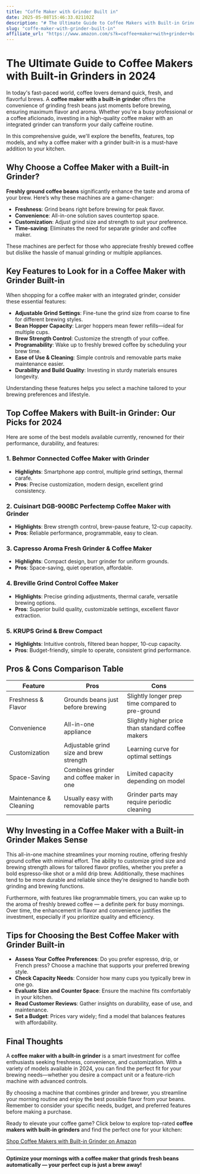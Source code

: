 ```yaml
---
title: "Coffe Maker with Grinder Built in"
date: 2025-05-08T15:46:33.021102Z
description: "# The Ultimate Guide to Coffee Makers with Built-in Grinders in 2024..."
slug: "coffe-maker-with-grinder-built-in"
affiliate_url: "https://www.amazon.com/s?k=coffee+maker+with+grinder+built+in&crid=YXRKVTMN0QEZ&sprefix=Coffe+Maker+%2Caps%2C504&linkCode=ll2&tag=alrimweb-20&linkId=be0f065a3951c508bb78ad6a7037eb86&language=en_US&ref_=as_li_ss_tl"
---
```

# The Ultimate Guide to Coffee Makers with Built-in Grinders in 2024

In today's fast-paced world, coffee lovers demand quick, fresh, and flavorful brews. A **coffee maker with a built-in grinder** offers the convenience of grinding fresh beans just moments before brewing, ensuring maximum flavor and aroma. Whether you're a busy professional or a coffee aficionado, investing in a high-quality coffee maker with an integrated grinder can transform your daily caffeine routine.

In this comprehensive guide, we'll explore the benefits, features, top models, and why a coffee maker with a grinder built-in is a must-have addition to your kitchen.

## Why Choose a Coffee Maker with a Built-in Grinder?

**Freshly ground coffee beans** significantly enhance the taste and aroma of your brew. Here’s why these machines are a game-changer:

- **Freshness**: Grind beans right before brewing for peak flavor.
- **Convenience**: All-in-one solution saves countertop space.
- **Customization**: Adjust grind size and strength to suit your preference.
- **Time-saving**: Eliminates the need for separate grinder and coffee maker.

These machines are perfect for those who appreciate freshly brewed coffee but dislike the hassle of manual grinding or multiple appliances.

## Key Features to Look for in a Coffee Maker with Grinder Built-in

When shopping for a coffee maker with an integrated grinder, consider these essential features:

- **Adjustable Grind Settings**: Fine-tune the grind size from coarse to fine for different brewing styles.
- **Bean Hopper Capacity**: Larger hoppers mean fewer refills—ideal for multiple cups.
- **Brew Strength Control**: Customize the strength of your coffee.
- **Programability**: Wake up to freshly brewed coffee by scheduling your brew time.
- **Ease of Use & Cleaning**: Simple controls and removable parts make maintenance easier.
- **Durability and Build Quality**: Investing in sturdy materials ensures longevity.

Understanding these features helps you select a machine tailored to your brewing preferences and lifestyle.

## Top Coffee Makers with Built-in Grinder: Our Picks for 2024

Here are some of the best models available currently, renowned for their performance, durability, and features:

### 1. Behmor Connected Coffee Maker with Grinder

- **Highlights**: Smartphone app control, multiple grind settings, thermal carafe.
- **Pros**: Precise customization, modern design, excellent grind consistency.

### 2. Cuisinart DGB-900BC Perfectemp Coffee Maker with Grinder

- **Highlights**: Brew strength control, brew-pause feature, 12-cup capacity.
- **Pros**: Reliable performance, programmable, easy to clean.

### 3. Capresso Aroma Fresh Grinder & Coffee Maker

- **Highlights**: Compact design, burr grinder for uniform grounds.
- **Pros**: Space-saving, quiet operation, affordable.

### 4. Breville Grind Control Coffee Maker

- **Highlights**: Precise grinding adjustments, thermal carafe, versatile brewing options.
- **Pros**: Superior build quality, customizable settings, excellent flavor extraction.

### 5. KRUPS Grind & Brew Compact

- **Highlights**: Intuitive controls, filtered bean hopper, 10-cup capacity.
- **Pros**: Budget-friendly, simple to operate, consistent grind performance.

## Pros & Cons Comparison Table

| Feature                      | Pros                                        | Cons                                             |
|------------------------------|----------------------------------------------|--------------------------------------------------|
| Freshness & Flavor          | Grounds beans just before brewing          | Slightly longer prep time compared to pre-ground |
| Convenience                  | All-in-one appliance                         | Slightly higher price than standard coffee makers |
| Customization                | Adjustable grind size and brew strength    | Learning curve for optimal settings            |
| Space-Saving                | Combines grinder and coffee maker in one   | Limited capacity depending on model             |
| Maintenance & Cleaning     | Usually easy with removable parts          | Grinder parts may require periodic cleaning   |

## Why Investing in a Coffee Maker with a Built-in Grinder Makes Sense

This all-in-one machine streamlines your morning routine, offering freshly ground coffee with minimal effort. The ability to customize grind size and brewing strength allows for tailored flavor profiles, whether you prefer a bold espresso-like shot or a mild drip brew. Additionally, these machines tend to be more durable and reliable since they’re designed to handle both grinding and brewing functions.

Furthermore, with features like programmable timers, you can wake up to the aroma of freshly brewed coffee — a definite perk for busy mornings. Over time, the enhancement in flavor and convenience justifies the investment, especially if you prioritize quality and efficiency.

## Tips for Choosing the Best Coffee Maker with Grinder Built-in

- **Assess Your Coffee Preferences**: Do you prefer espresso, drip, or French press? Choose a machine that supports your preferred brewing style.
- **Check Capacity Needs**: Consider how many cups you typically brew in one go.
- **Evaluate Size and Counter Space**: Ensure the machine fits comfortably in your kitchen.
- **Read Customer Reviews**: Gather insights on durability, ease of use, and maintenance.
- **Set a Budget**: Prices vary widely; find a model that balances features with affordability.

## Final Thoughts

A **coffee maker with a built-in grinder** is a smart investment for coffee enthusiasts seeking freshness, convenience, and customization. With a variety of models available in 2024, you can find the perfect fit for your brewing needs—whether you desire a compact unit or a feature-rich machine with advanced controls.

By choosing a machine that combines grinder and brewer, you streamline your morning routine and enjoy the best possible flavor from your beans. Remember to consider your specific needs, budget, and preferred features before making a purchase.

Ready to elevate your coffee game? Click below to explore top-rated **coffee makers with built-in grinders** and find the perfect one for your kitchen:

[Shop Coffee Makers with Built-in Grinder on Amazon](https://www.amazon.com/s?k=coffee+maker+with+grinder+built+in&crid=YXRKVTMN0QEZ&sprefix=Coffe+Maker+%2Caps%2C504&linkCode=ll2&tag=alrimweb-20&linkId=be0f065a3951c508bb78ad6a7037eb86&language=en_US&ref_=as_li_ss_tl)

---

**Optimize your mornings with a coffee maker that grinds fresh beans automatically — your perfect cup is just a brew away!**